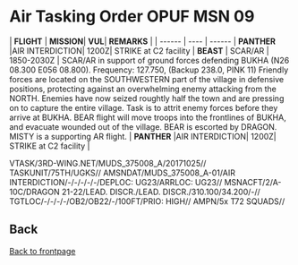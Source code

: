 # Air Tasking Order OPUF MSN 09


| **FLIGHT** | **MISSION**| **VUL**|  **REMARKS** |
| ------ | ---- | ------ | 
**PANTHER**  |AIR INTERDICTION| 1200Z| STRIKE at C2 facility |
**BEAST**    | SCAR/AR | 1850-2030Z | SCAR/AR in support of ground forces defending BUKHA (N26 08.300 E056 08.800). Frequency: 127.750,  (Backup 238.0, PINK 11) Friendly forces are located on the SOUTHWESTERN part of the village in defensive positions, protecting against an overwhelming enemy attacking from the NORTH. Enemies have now seized roughtly half the town and are pressing on to capture the entire village. Task is to attrit enemy forces before they arrive at BUKHA. BEAR flight will move troops into the frontlines of BUKHA, and evacuate wounded out of the village. BEAR is escorted by DRAGON. MISTY is a supporting AR flight. | 
**PANTHER**  |AIR INTERDICTION| 1200Z| STRIKE at C2 facility |







VTASK/3RD-WING.NET/MUDS_375008_A/20171025//
TASKUNIT/75TH/UGKS//
AMSNDAT/MUDS_375008_A-01/AIR INTERDICTION/-/-/-/-/-/DEPLOC: UG23/ARRLOC: UG23//
MSNACFT/2/A-10C/DRAGON 21-22/LEAD. DISCR./LEAD. DISCR./310.100/34.200/-//
TGTLOC/-/-/-/-/OB2/OB22/-/100FT/PRIO: HIGH//
AMPN/5x T72 SQUADS//



## Back
[Back to frontpage](https://132nd-vwing.github.io/OPUF-Brief/)